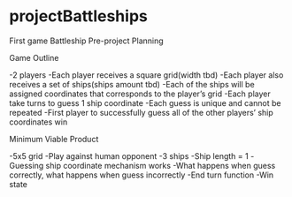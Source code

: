 # projectBattleships
 First game
Battleship Pre-project Planning

Game Outline

-2 players
-Each player receives a square grid(width tbd) 
-Each player also receives a set of ships(ships amount tbd)
-Each of the ships will be assigned coordinates that corresponds to the player’s grid
-Each player take turns to guess 1 ship coordinate
-Each guess is unique and cannot be repeated 
-First player to successfully guess all of the other players’ ship coordinates win 


Minimum Viable Product

-5x5 grid
-Play against human opponent 
-3 ships
-Ship length = 1
-Guessing ship coordinate mechanism works
-What happens when guess correctly, what happens when guess incorrectly
-End turn function
-Win state